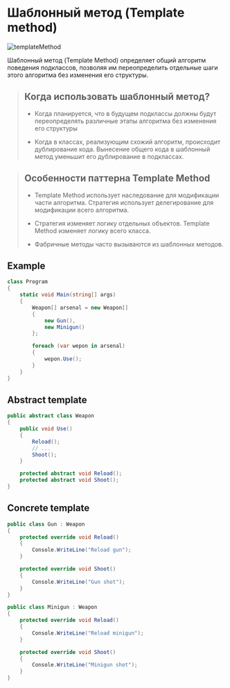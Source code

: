 # Шаблонный метод (Template method)

![templateMethod](templatemethod.png)

Шаблонный метод (Template Method) определяет общий алгоритм поведения подклассов, позволяя им переопределить отдельные шаги этого алгоритма без изменения его структуры.

> ## Когда использовать шаблонный метод?
> * Когда планируется, что в будущем подклассы должны будут переопределять различные этапы алгоритма без изменения его структуры
>
> * Когда в классах, реализующим схожий алгоритм, происходит дублирование кода. Вынесение общего кода в шаблонный метод уменьшит его дублирование в подклассах.

> ## Особенности паттерна Template Method
> * Template Method использует наследование для модификации части алгоритма. Стратегия использует делегирование для модификации всего алгоритма.
>
> * Стратегия изменяет логику отдельных объектов. Template Method изменяет логику всего класса.
> 
> * Фабричные методы часто вызываются из шаблонных методов.

## Example
```csharp
class Program
{
	static void Main(string[] args)
	{
		Weapon[] arsenal = new Weapon[]
		{
			new Gun(),
			new Minigun()
		};

		foreach (var wepon in arsenal)
		{
			wepon.Use();
		}
	}
}
```
## Abstract template
```csharp
public abstract class Weapon
{
	public void Use()
	{
		Reload();
		// ...
		Shoot();
	}

	protected abstract void Reload();
	protected abstract void Shoot();
}
```
## Concrete template
```csharp
public class Gun : Weapon
{
	protected override void Reload()
	{
		Console.WriteLine("Reload gun");
	}

	protected override void Shoot()
	{
		Console.WriteLine("Gun shot");
	}
}

public class Minigun : Weapon
{
	protected override void Reload()
	{
		Console.WriteLine("Reload minigun");
	}

	protected override void Shoot()
	{
		Console.WriteLine("Minigun shot");
	}
}
```